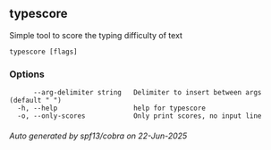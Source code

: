 ## typescore

Simple tool to score the typing difficulty of text

```
typescore [flags]
```

### Options

```
      --arg-delimiter string   Delimiter to insert between args (default " ")
  -h, --help                   help for typescore
  -o, --only-scores            Only print scores, no input line
```

###### Auto generated by spf13/cobra on 22-Jun-2025
